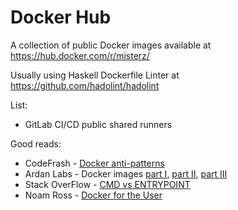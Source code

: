 # Docker Hub

A collection of public Docker images available at https://hub.docker.com/r/misterz/

Usually using Haskell Dockerfile Linter at https://github.com/hadolint/hadolint

List:

* GitLab CI/CD public shared runners

Good reads:

* CodeFrash - [Docker anti-patterns](https://codefresh.io/containers/docker-anti-patterns/)
* Ardan Labs - Docker images [part I](https://www.ardanlabs.com/blog/2020/02/docker-images-part1-reducing-image-size.html),
[part II](https://www.ardanlabs.com/blog/2020/02/docker-images-part2-details-specific-to-different-languages.html),
[part III](https://www.ardanlabs.com/blog/2020/04/docker-images-part3-going-farther-reduce-image-size.html)
* Stack OverFlow - [CMD vs ENTRYPOINT](https://stackoverflow.com/questions/21553353/what-is-the-difference-between-cmd-and-entrypoint-in-a-dockerfile)
* Noam Ross - [Docker for the User](https://github.com/noamross/nyhackr-docker-talk)
